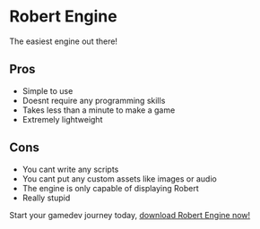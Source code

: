 # Robert Engine
The easiest engine out there!

## Pros
- Simple to use
- Doesnt require any programming skills
- Takes less than a minute to make a game
- Extremely lightweight

## Cons
- You cant write any scripts
- You cant put any custom assets like images or audio
- The engine is only capable of displaying Robert
- Really stupid

Start your gamedev journey today, [download Robert Engine now!](https://github.com/fouadcorp/Robert_Engine/releases/latest)
